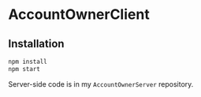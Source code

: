 # AccountOwnerClient
## Installation
```js
npm install
npm start
```
Server-side code is in my `AccountOwnerServer` repository.